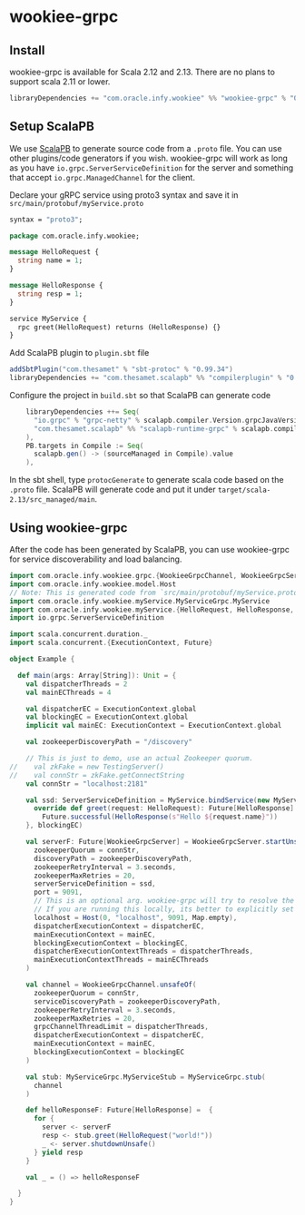 # wookiee-grpc 

## Install
wookiee-grpc is available for Scala 2.12 and 2.13. There are no plans to support scala 2.11 or lower.
```scala
libraryDependencies += "com.oracle.infy.wookiee" %% "wookiee-grpc" % "0.0.1-SNAPSHOT"
```

## Setup ScalaPB
We use [ScalaPB](https://github.com/scalapb/ScalaPB) to generate source code from a `.proto` file. You can use
other plugins/code generators if you wish. wookiee-grpc will work as long as you have `io.grpc.ServerServiceDefinition`
for the server and something that accept `io.grpc.ManagedChannel` for the client.

Declare your gRPC service using proto3 syntax and save it in `src/main/protobuf/myService.proto`
```proto
syntax = "proto3";

package com.oracle.infy.wookiee;

message HelloRequest {
  string name = 1;
}

message HelloResponse {
  string resp = 1;
}

service MyService {
  rpc greet(HelloRequest) returns (HelloResponse) {}
}

```

Add ScalaPB plugin to `plugin.sbt` file
```sbt
addSbtPlugin("com.thesamet" % "sbt-protoc" % "0.99.34")
libraryDependencies += "com.thesamet.scalapb" %% "compilerplugin" % "0.10.8"

```

Configure the project in `build.sbt` so that ScalaPB can generate code
```sbt
    libraryDependencies ++= Seq(
      "io.grpc" % "grpc-netty" % scalapb.compiler.Version.grpcJavaVersion,
      "com.thesamet.scalapb" %% "scalapb-runtime-grpc" % scalapb.compiler.Version.scalapbVersion
    ),
    PB.targets in Compile := Seq(
      scalapb.gen() -> (sourceManaged in Compile).value
    ),

```

In the sbt shell, type `protocGenerate` to generate scala code based on the `.proto` file. ScalaPB will generate
code and put it under `target/scala-2.13/src_managed/main`.

## Using wookiee-grpc
After the code has been generated by ScalaPB, you can use wookiee-grpc for service discoverability and load balancing.

```scala
import com.oracle.infy.wookiee.grpc.{WookieeGrpcChannel, WookieeGrpcServer}
import com.oracle.infy.wookiee.model.Host
// Note: This is generated code from `src/main/protobuf/myService.proto`
import com.oracle.infy.wookiee.myService.MyServiceGrpc.MyService
import com.oracle.infy.wookiee.myService.{HelloRequest, HelloResponse, MyServiceGrpc}
import io.grpc.ServerServiceDefinition

import scala.concurrent.duration._
import scala.concurrent.{ExecutionContext, Future}

object Example {

  def main(args: Array[String]): Unit = {
    val dispatcherThreads = 2
    val mainECThreads = 4

    val dispatcherEC = ExecutionContext.global
    val blockingEC = ExecutionContext.global
    implicit val mainEC: ExecutionContext = ExecutionContext.global

    val zookeeperDiscoveryPath = "/discovery"

    // This is just to demo, use an actual Zookeeper quorum.
//    val zkFake = new TestingServer()
//    val connStr = zkFake.getConnectString
    val connStr = "localhost:2181"

    val ssd: ServerServiceDefinition = MyService.bindService(new MyService {
      override def greet(request: HelloRequest): Future[HelloResponse] =
        Future.successful(HelloResponse(s"Hello ${request.name}"))
    }, blockingEC)

    val serverF: Future[WookieeGrpcServer] = WookieeGrpcServer.startUnsafe(
      zookeeperQuorum = connStr,
      discoveryPath = zookeeperDiscoveryPath,
      zookeeperRetryInterval = 3.seconds,
      zookeeperMaxRetries = 20,
      serverServiceDefinition = ssd,
      port = 9091,
      // This is an optional arg. wookiee-grpc will try to resolve the address automatically.
      // If you are running this locally, its better to explicitly set the hostname
      localhost = Host(0, "localhost", 9091, Map.empty),
      dispatcherExecutionContext = dispatcherEC,
      mainExecutionContext = mainEC,
      blockingExecutionContext = blockingEC,
      dispatcherExecutionContextThreads = dispatcherThreads,
      mainExecutionContextThreads = mainECThreads
    )

    val channel = WookieeGrpcChannel.unsafeOf(
      zookeeperQuorum = connStr,
      serviceDiscoveryPath = zookeeperDiscoveryPath,
      zookeeperRetryInterval = 3.seconds,
      zookeeperMaxRetries = 20,
      grpcChannelThreadLimit = dispatcherThreads,
      dispatcherExecutionContext = dispatcherEC,
      mainExecutionContext = mainEC,
      blockingExecutionContext = blockingEC
    )

    val stub: MyServiceGrpc.MyServiceStub = MyServiceGrpc.stub(
      channel
    )

    def helloResponseF: Future[HelloResponse] =  {
      for {
        server <- serverF
        resp <- stub.greet(HelloRequest("world!"))
        _ <- server.shutdownUnsafe()
      } yield resp
    }

    val _ = () => helloResponseF

  }
}
```
